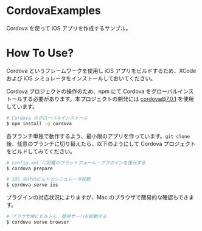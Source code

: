 # CordovaExamples

Cordova を使って iOS アプリを作成するサンプル。

# How To Use?

Cordova というフレームワークを使用し iOS アプリをビルドするため、XCode および iOS シミュレータをインストールしておいてください。

Cordova プロジェクトの操作のため、npm にて Cordova をグローバルインストールする必要があります。本プロジェクトの開発には cordova@7.0.1 を使用しています。

```sh
# Cordova のグローバルインストール
$ npm install -g cordova
```

各ブランチ単独で動作するよう、最小限のアプリを作っています。`git clone` 後、任意のブランチに切り替えたら、以下のようにして Cordova プロジェクトをビルドしてみてください。

```sh
# config.xml に記載のプラットフォーム・プラグインを復元する
$ cordova prepare

# iOS 向けのビルドとシミュレータ起動
$ cordova serve ios
```

プラグインの対応状況によりますが、Mac のブラウザで簡易的な確認もできます。

```sh
# ブラウザ用にビルドし、簡易サーバを起動する
$ cordova serve browser
```